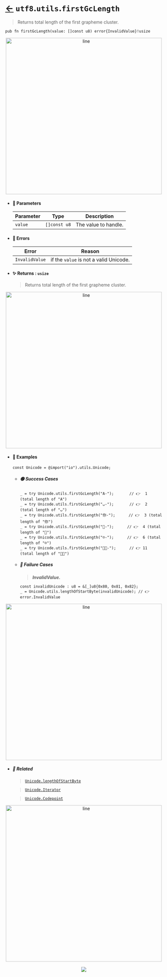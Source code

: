 # [←](../Unicode.md) `utf8`.`utils`.`firstGcLength`

> Returns total length of the first grapheme cluster.

```zig
pub fn firstGcLength(value: []const u8) error{InvalidValue}!usize
```


<div align="center">
<img src="https://raw.githubusercontent.com/maysara-elshewehy/io-bench/refs/heads/main/dist/img/md/line.png" alt="line" style="width:500px;"/>
</div>

- #### 🧩 Parameters

    | Parameter | Type         | Description          |
    | --------- | ------------ | -------------------- |
    | `value`   | `[]const u8` | The value to handle. |

- #### 🚫 Errors

    | Error          | Reason                                 |
    | -------------- | -------------------------------------- |
    | `InvalidValue` | if the `value` is not a valid Unicode. |

- #### ✨ Returns : `usize`

    > Returns total length of the first grapheme cluster.

<div align="center">
<img src="https://raw.githubusercontent.com/maysara-elshewehy/io-bench/refs/heads/main/dist/img/md/line.png" alt="line" style="width:500px;"/>
</div>

- #### 🧪 Examples

    ```zig
    const Unicode = @import("io").utils.Unicode;
    ```

    - ##### 🟢 Success Cases

        ```zig
        _ = try Unicode.utils.firstGcLength("A-");       // 👉  1 (total length of "A")
        _ = try Unicode.utils.firstGcLength("ب-");       // 👉  2 (total length of "ب")
        _ = try Unicode.utils.firstGcLength("你-");      // 👉  3 (total length of "你")
        _ = try Unicode.utils.firstGcLength("🌟-");      // 👉  4 (total length of "🌟")
        _ = try Unicode.utils.firstGcLength("☹️-");      // 👉  6 (total length of "☹️")
        _ = try Unicode.utils.firstGcLength("👨‍🏭-");      // 👉 11 (total length of "👨‍🏭")
        ```

    - ##### 🔴 Failure Cases

        > **_InvalidValue._**

        ```zig
        const invalidUnicode : u8 = &[_]u8{0x80, 0x81, 0x82};
        _ = Unicode.utils.lengthOfStartByte(invalidUnicode); // 👉 error.InvalidValue
        ```

<div align="center">
<img src="https://raw.githubusercontent.com/maysara-elshewehy/io-bench/refs/heads/main/dist/img/md/line.png" alt="line" style="width:500px;"/>
</div>

- ##### 🔗 Related

  > [`Unicode.lengthOfStartByte`](./lengthOfStartByte.md)

  > [`Unicode.Iterator`](./Iterator.md)

  > [`Unicode.Codepoint`](./Codepoint.md)

<div align="center">
<img src="https://raw.githubusercontent.com/maysara-elshewehy/io-bench/refs/heads/main/dist/img/md/line.png" alt="line" style="width:500px;"/>
</div>

<div align="center"><br>
<a href="https://github.com/maysara-elshewehy"> <img src="https://img.shields.io/badge/Made with ❤️ by-Maysara-orange"/> </a>
</div>